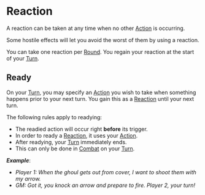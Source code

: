 # Reaction

A reaction can be taken at any time when no other [Action](../Core%20Procedures/Action.md) is occurring.

Some hostile effects will let you avoid the worst of them by using a reaction.

You can take one reaction per [Round](../Core%20Procedures/Round.md). You regain your reaction at the start of your [Turn](../Core%20Procedures/Turn.md).

## Ready

On your [Turn](../Core%20Procedures/Turn.md), you may specify an [Action](../Core%20Procedures/Action.md) you wish to take when something happens prior to your next turn. You gain this as a [Reaction](Reaction.md) until your next turn.

The following rules apply to readying:

- The readied action will occur right **before** its trigger.
- In order to ready a [Reaction](Reaction.md), it uses your [Action](../Core%20Procedures/Action.md).
- After readying, your [Turn](../Core%20Procedures/Turn.md) immediately ends.
- This can only be done in [Combat](Combat.md) on your [Turn](../Core%20Procedures/Turn.md).

***Example***:
- *Player 1: When the ghoul gets out from cover, I want to shoot them with my arrow.*
- *GM: Got it, you knock an arrow and prepare to fire. Player 2, your turn!*
